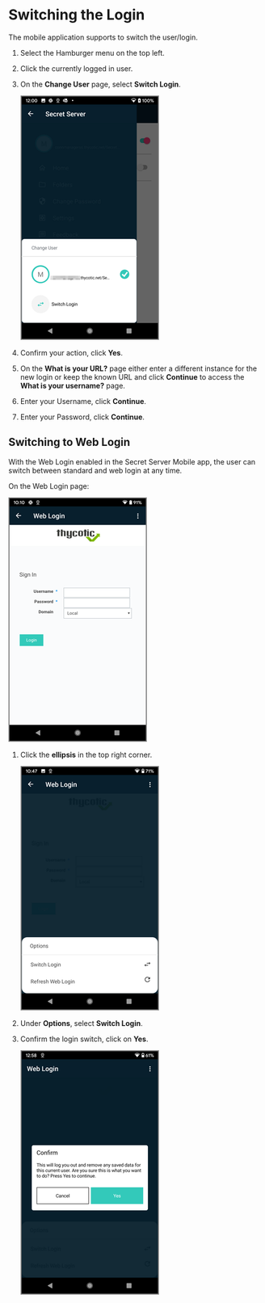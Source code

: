 [title]: # (Switch Login)
[tags]: # (mobile)
[priority]: # (4)
# Switching the Login

The mobile application supports to switch the user/login. 

1. Select the Hamburger menu on the top left.
1. Click the currently logged in user.
1. On the __Change User__ page, select __Switch Login__.

   ![switch](images/switch.png "Switch Login option")
1. Confirm your action, click __Yes__.
1. On the __What is your URL?__ page either enter a different instance for the new login or keep the known URL and click __Continue__ to access the __What is your username?__ page.
1. Enter your Username, click __Continue__.
1. Enter your Password, click __Continue__.

## Switching to Web Login

With the Web Login enabled in the Secret Server Mobile app, the user can switch between standard and web login at any time.

On the Web Login page:

![login](../onboarding/images/web-login.png "Web Login page")
1. Click the __ellipsis__ in the top right corner.

   ![switch](images/switch-refresh.png "Switch Login and Refresh Web Login options")
1. Under __Options__, select __Switch Login__.
1. Confirm the login switch, click on __Yes__.

   ![confirm](images/confirm-switch.png "Confirmation prompt")
